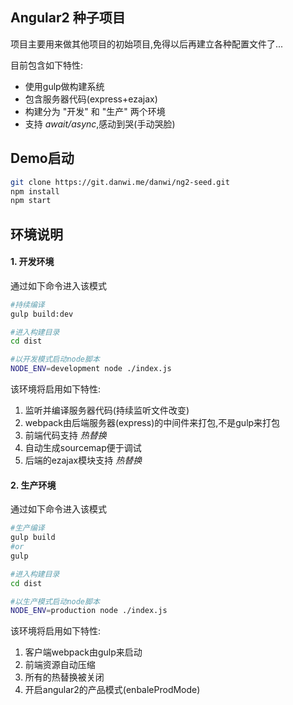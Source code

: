 Angular2 种子项目
---
项目主要用来做其他项目的初始项目,免得以后再建立各种配置文件了...  


目前包含如下特性:  
- 使用gulp做构建系统
- 包含服务器代码(express+ezajax)
- 构建分为 "开发" 和 "生产" 两个环境
- 支持 *await/async*,感动到哭(手动哭脸)

Demo启动
---
```bash
git clone https://git.danwi.me/danwi/ng2-seed.git
npm install
npm start
```

环境说明
---
#### 1. 开发环境
通过如下命令进入该模式
```bash
#持续编译
gulp build:dev

#进入构建目录
cd dist

#以开发模式启动node脚本
NODE_ENV=development node ./index.js
```
该环境将启用如下特性:  
1. 监听并编译服务器代码(持续监听文件改变)
2. webpack由后端服务器(express)的中间件来打包,不是gulp来打包
3. 前端代码支持 *热替换*
4. 自动生成sourcemap便于调试
5. 后端的ezajax模块支持 *热替换*

#### 2. 生产环境
通过如下命令进入该模式
```bash
#生产编译
gulp build
#or
gulp

#进入构建目录
cd dist

#以生产模式启动node脚本
NODE_ENV=production node ./index.js
```

该环境将启用如下特性:  
1. 客户端webpack由gulp来启动
2. 前端资源自动压缩
3. 所有的热替换被关闭
4. 开启angular2的产品模式(enbaleProdMode)